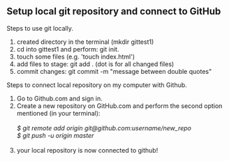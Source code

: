 <h2>Setup local git repository and connect to GitHub</h2>

<p>
Steps to use git locally.
<ol>
<li>created directory in the terminal (mkdir gittest1)</li>
<li>cd into gittest1 and perform: git init.</li>
<li>touch some files (e.g. 'touch index.html')</li>
<li>add files to stage: git add . (dot is for all changed files)</li>
<li>commit changes: git commit -m "message between double quotes"</li>
</ol>
</p>
<p>
Steps to connect local repository on my computer with Github.
<ol>
<li>Go to Github.com and sign in.</li>
<li>Create a new repository on GitHub.com and perform the second option mentioned (in your terminal): 
<br /><br />
    <i>$ git remote add origin git@github.com:username/new_repo</i>
<br />
    <i>$ git push -u origin master</i></li><br />
<li>your local repository is now connected to github!</li>
</ol>
</p>
